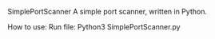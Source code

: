 SimplePortScanner
A simple port scanner, written in Python.

How to use:
Run file: Python3 SimplePortScanner.py
